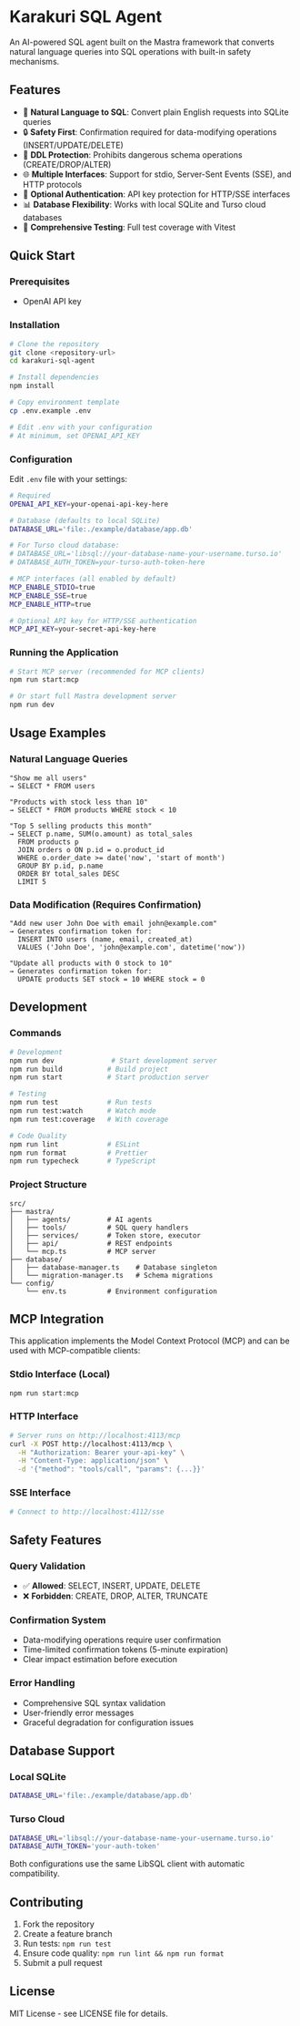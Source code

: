 # Karakuri SQL Agent

An AI-powered SQL agent built on the Mastra framework that converts natural language queries into SQL operations with built-in safety mechanisms.

## Features

- 🤖 **Natural Language to SQL**: Convert plain English requests into SQLite queries
- 🔒 **Safety First**: Confirmation required for data-modifying operations (INSERT/UPDATE/DELETE)
- 🚫 **DDL Protection**: Prohibits dangerous schema operations (CREATE/DROP/ALTER)
- 🌐 **Multiple Interfaces**: Support for stdio, Server-Sent Events (SSE), and HTTP protocols
- 🔑 **Optional Authentication**: API key protection for HTTP/SSE interfaces
- 📊 **Database Flexibility**: Works with local SQLite and Turso cloud databases
- 🧪 **Comprehensive Testing**: Full test coverage with Vitest

## Quick Start

### Prerequisites

- OpenAI API key

### Installation

```bash
# Clone the repository
git clone <repository-url>
cd karakuri-sql-agent

# Install dependencies
npm install

# Copy environment template
cp .env.example .env

# Edit .env with your configuration
# At minimum, set OPENAI_API_KEY
```

### Configuration

Edit `.env` file with your settings:

```bash
# Required
OPENAI_API_KEY=your-openai-api-key-here

# Database (defaults to local SQLite)
DATABASE_URL='file:./example/database/app.db'

# For Turso cloud database:
# DATABASE_URL='libsql://your-database-name-your-username.turso.io'
# DATABASE_AUTH_TOKEN=your-turso-auth-token-here

# MCP interfaces (all enabled by default)
MCP_ENABLE_STDIO=true
MCP_ENABLE_SSE=true
MCP_ENABLE_HTTP=true

# Optional API key for HTTP/SSE authentication
MCP_API_KEY=your-secret-api-key-here
```

### Running the Application

```bash
# Start MCP server (recommended for MCP clients)
npm run start:mcp

# Or start full Mastra development server
npm run dev
```

## Usage Examples

### Natural Language Queries

```
"Show me all users"
→ SELECT * FROM users

"Products with stock less than 10"
→ SELECT * FROM products WHERE stock < 10

"Top 5 selling products this month"
→ SELECT p.name, SUM(o.amount) as total_sales
  FROM products p
  JOIN orders o ON p.id = o.product_id
  WHERE o.order_date >= date('now', 'start of month')
  GROUP BY p.id, p.name
  ORDER BY total_sales DESC
  LIMIT 5
```

### Data Modification (Requires Confirmation)

```
"Add new user John Doe with email john@example.com"
→ Generates confirmation token for:
  INSERT INTO users (name, email, created_at)
  VALUES ('John Doe', 'john@example.com', datetime('now'))

"Update all products with 0 stock to 10"
→ Generates confirmation token for:
  UPDATE products SET stock = 10 WHERE stock = 0
```

## Development

### Commands

```bash
# Development
npm run dev              # Start development server
npm run build           # Build project
npm run start           # Start production server

# Testing
npm run test            # Run tests
npm run test:watch      # Watch mode
npm run test:coverage   # With coverage

# Code Quality
npm run lint            # ESLint
npm run format          # Prettier
npm run typecheck       # TypeScript
```

### Project Structure

```
src/
├── mastra/
│   ├── agents/         # AI agents
│   ├── tools/          # SQL query handlers
│   ├── services/       # Token store, executor
│   ├── api/            # REST endpoints
│   └── mcp.ts          # MCP server
├── database/
│   ├── database-manager.ts    # Database singleton
│   └── migration-manager.ts   # Schema migrations
└── config/
    └── env.ts          # Environment configuration
```

## MCP Integration

This application implements the Model Context Protocol (MCP) and can be used with MCP-compatible clients:

### Stdio Interface (Local)

```bash
npm run start:mcp
```

### HTTP Interface

```bash
# Server runs on http://localhost:4113/mcp
curl -X POST http://localhost:4113/mcp \
  -H "Authorization: Bearer your-api-key" \
  -H "Content-Type: application/json" \
  -d '{"method": "tools/call", "params": {...}}'
```

### SSE Interface

```bash
# Connect to http://localhost:4112/sse
```

## Safety Features

### Query Validation

- ✅ **Allowed**: SELECT, INSERT, UPDATE, DELETE
- ❌ **Forbidden**: CREATE, DROP, ALTER, TRUNCATE

### Confirmation System

- Data-modifying operations require user confirmation
- Time-limited confirmation tokens (5-minute expiration)
- Clear impact estimation before execution

### Error Handling

- Comprehensive SQL syntax validation
- User-friendly error messages
- Graceful degradation for configuration issues

## Database Support

### Local SQLite

```bash
DATABASE_URL='file:./example/database/app.db'
```

### Turso Cloud

```bash
DATABASE_URL='libsql://your-database-name-your-username.turso.io'
DATABASE_AUTH_TOKEN='your-auth-token'
```

Both configurations use the same LibSQL client with automatic compatibility.

## Contributing

1. Fork the repository
2. Create a feature branch
3. Run tests: `npm run test`
4. Ensure code quality: `npm run lint && npm run format`
5. Submit a pull request

## License

MIT License - see LICENSE file for details.
